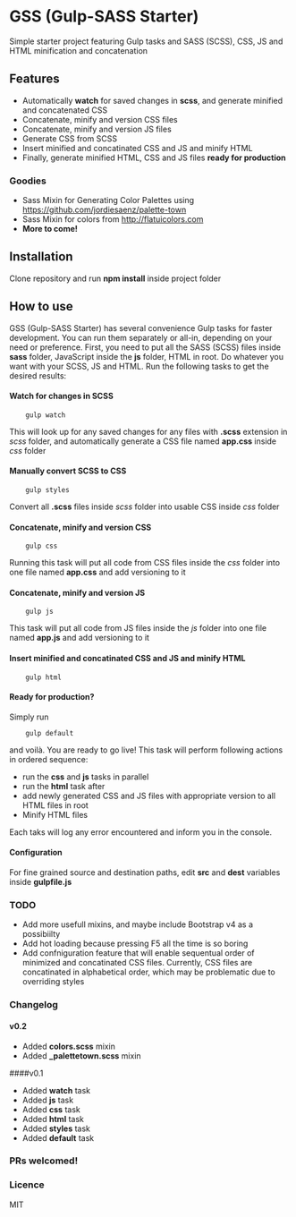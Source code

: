 # GSS (Gulp-SASS Starter)
Simple starter project featuring Gulp tasks and SASS (SCSS), CSS, JS and HTML minification and concatenation

## Features
* Automatically **watch** for saved changes in **scss**, and generate minified and concatenated CSS
* Concatenate, minify and version CSS files
* Concatenate, minify and version JS files
* Generate CSS from SCSS
* Insert minified and concatinated CSS and JS and minify HTML
* Finally, generate minified HTML, CSS and JS files **ready for production**

### Goodies
* Sass Mixin for Generating Color Palettes using https://github.com/jordiesaenz/palette-town
* Sass Mixin for colors from http://flatuicolors.com
* **More to come!**

## Installation
Clone repository and run **npm install** inside project folder

## How to use
GSS (Gulp-SASS Starter) has several convenience Gulp tasks for faster development.
You can run them separately or all-in, depending on your need or preference.
First, you need to put all the SASS (SCSS) files inside **sass** folder, JavaScript inside the **js** folder, HTML in root.
Do whatever you want with your SCSS, JS and HTML.
Run the following tasks to get the desired results:

#### Watch for changes in SCSS
```
    gulp watch
```
This will look up for any saved changes for any files with **.scss** extension in *scss* folder, and automatically generate a CSS file named **app.css** inside *css* folder

#### Manually convert SCSS to CSS
```
    gulp styles
```
Convert all **.scss** files inside *scss* folder into usable CSS inside *css* folder

#### Concatenate, minify and version CSS
```
    gulp css
```
Running this task will put all code from CSS files inside the *css* folder into one file named **app.css** and add versioning to it

#### Concatenate, minify and version JS
```
    gulp js
```
This task will put all code from JS files inside the *js* folder into one file named **app.js** and add versioning to it

#### Insert minified and concatinated CSS and JS and minify HTML
```
    gulp html
```

#### Ready for production?
Simply run
```
    gulp default
```
and voilà. You are ready to go live!
This task will perform following actions in ordered sequence:

* run the **css** and **js** tasks in parallel
* run the **html** task after
* add newly generated CSS and JS files with appropriate version to all HTML files in root
* Minify HTML files

Each taks will log any error encountered and inform you in the console.

#### Configuration
For fine grained source and destination paths, edit **src** and **dest** variables inside **gulpfile.js**


### TODO
* Add more usefull mixins, and maybe include Bootstrap v4 as a possibiilty
* Add hot loading because pressing F5 all the time is so boring
* Add confniguration feature that will enable sequentual order of minimized and concatinated CSS files. Currently, CSS files are concatinated in alphabetical order, which may be problematic due to overriding styles


### Changelog

#### v0.2
* Added **colors.scss** mixin
* Added **_palettetown.scss** mixin

####v0.1
* Added **watch** task
* Added **js** task
* Added **css** task
* Added **html** task
* Added **styles** task
* Added **default** task


### PRs welcomed!


### Licence
MIT
